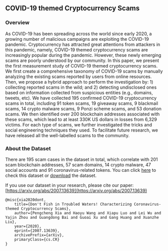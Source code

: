 ## COVID-19 themed Cryptocurrency Scams

### Overview

As COVID-19 has been spreading across the world since early 2020, a growing number of malicious campaigns are exploiting the COVID-19 pandemic. Cryptocurrency has attracted great attentions from attackers in this pandemic, namely, COVID-19 themed cryptocurrency scams are increasingly popular during the pandemic. However, these newly emerging scams are poorly understood by our community. In this paper, we present the first measurement study of COVID-19 themed cryptocurrency scams. We first create a comprehensive taxonomy of COVID-19 scams by manually analyzing the existing scams reported by users from online resources. Then, we propose a hybrid approach to perform the investigation by: 1) collecting reported scams in the wild; and 2) detecting undisclosed ones based on information collected from suspicious entities (e.g., domains, tweets, etc). We have collected 195 confirmed COVID-19 cryptocurrency scams in total, including 91 token scams, 19 giveaway scams, 9 blackmail scams, 14 crypto malware scams, 9 Ponzi scheme scams, and 53 donation scams. We then identified over 200 blockchain addresses associated with these scams, which lead to at least 330K US dollars in losses from 6,329 victims.
For each type of scams, we further investigated the tricks and social engineering techniques they used. To facilitate future research, we have released all the well-labelled scams to the community.

### About the Dataset

There are 195 scam cases in the dataset in total, which correlate with 201 scam blockchain addresses, 57 scam domains, 14 crypto malware, 47 social accounts and 91 coronavirus-related tokens. You can click [here](https://github.com/covid19scam/covid19scam.github.io/blob/master/covid19_crypto_scams.html) to check this dataset or [download](https://github.com/covid19scam/covid19scam.github.io/blob/master/covid19_crypto_scams.xlsx) the dataset.

If you use our dataset in your research, please cite our paper: [https://arxiv.org/abs/2007.13639](https://arxiv.org/abs/2007.13639)
```
@misc{xia2020dont,
    title={Don't Fish in Troubled Waters! Characterizing Coronavirus-themed Cryptocurrency Scams},
    author={Pengcheng Xia and Haoyu Wang and Xiapu Luo and Lei Wu and Yajin Zhou and Guangdong Bai and Guoai Xu and Gang Huang and Xuanzhe Liu},
    year={2020},
    eprint={2007.13639},
    archivePrefix={arXiv},
    primaryClass={cs.CR}
}
```
